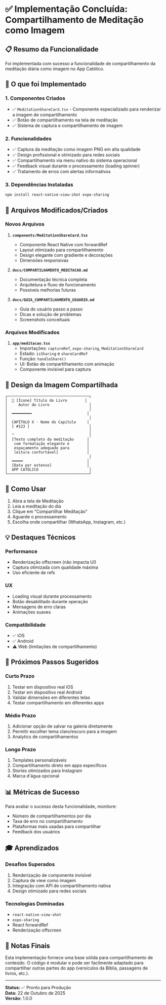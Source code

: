 # ✅ Implementação Concluída: Compartilhamento de Meditação como Imagem

## 📋 Resumo da Funcionalidade

Foi implementada com sucesso a funcionalidade de compartilhamento da meditação diária como imagem no App Católico.

## 🎯 O que foi Implementado

### 1. **Componentes Criados**
- ✅ `MeditationShareCard.tsx` - Componente especializado para renderizar a imagem de compartilhamento
- ✅ Botão de compartilhamento na tela de meditação
- ✅ Sistema de captura e compartilhamento de imagem

### 2. **Funcionalidades**
- ✅ Captura da meditação como imagem PNG em alta qualidade
- ✅ Design profissional e otimizado para redes sociais
- ✅ Compartilhamento via menu nativo do sistema operacional
- ✅ Feedback visual durante o processamento (loading spinner)
- ✅ Tratamento de erros com alertas informativos

### 3. **Dependências Instaladas**
```bash
npm install react-native-view-shot expo-sharing
```

## 📁 Arquivos Modificados/Criados

### Novos Arquivos
1. **`components/MeditationShareCard.tsx`**
   - Componente React Native com forwardRef
   - Layout otimizado para compartilhamento
   - Design elegante com gradiente e decorações
   - Dimensões responsivas

2. **`docs/COMPARTILHAMENTO_MEDITACAO.md`**
   - Documentação técnica completa
   - Arquitetura e fluxo de funcionamento
   - Possíveis melhorias futuras

3. **`docs/GUIA_COMPARTILHAMENTO_USUARIO.md`**
   - Guia do usuário passo a passo
   - Dicas e solução de problemas
   - Screenshots conceituais

### Arquivos Modificados
1. **`app/meditacao.tsx`**
   - Importações: `captureRef`, `expo-sharing`, `MeditationShareCard`
   - Estado: `isSharing` e `shareCardRef`
   - Função: `handleShare()`
   - UI: Botão de compartilhamento com animação
   - Componente invisível para captura

## 🎨 Design da Imagem Compartilhada

```
┌─────────────────────────────────────┐
│  📖 [Ícone] Título do Livro        │
│     Autor do Livro                  │
│                                     │
│  ━━━━━━━━━                         │
│                                     │
│  CAPÍTULO X · Nome do Capítulo     │
│  [ #123 ]                           │
│                                     │
│  "                                  │
│  [Texto completo da meditação      │
│   com formatação elegante e        │
│   espaçamento adequado para        │
│   leitura confortável]             │
│                                     │
│  ━━━━━                             │
│  [Data por extenso]                │
│  APP CATÓLICO                       │
└─────────────────────────────────────┘
```

## 🚀 Como Usar

1. Abra a tela de Meditação
2. Leia a meditação do dia
3. Clique em "Compartilhar Meditação"
4. Aguarde o processamento
5. Escolha onde compartilhar (WhatsApp, Instagram, etc.)

## 💡 Destaques Técnicos

### Performance
- Renderização offscreen (não impacta UI)
- Captura otimizada com qualidade máxima
- Uso eficiente de refs

### UX
- Loading visual durante processamento
- Botão desabilitado durante operação
- Mensagens de erro claras
- Animações suaves

### Compatibilidade
- ✅ iOS
- ✅ Android
- ⚠️ Web (limitações de compartilhamento)

## 🔧 Próximos Passos Sugeridos

### Curto Prazo
1. Testar em dispositivo real iOS
2. Testar em dispositivo real Android
3. Validar dimensões em diferentes telas
4. Testar compartilhamento em diferentes apps

### Médio Prazo
1. Adicionar opção de salvar na galeria diretamente
2. Permitir escolher tema claro/escuro para a imagem
3. Analytics de compartilhamentos

### Longo Prazo
1. Templates personalizáveis
2. Compartilhamento direto em apps específicos
3. Stories otimizados para Instagram
4. Marca d'água opcional

## 📊 Métricas de Sucesso

Para avaliar o sucesso desta funcionalidade, monitore:
- Número de compartilhamentos por dia
- Taxa de erro no compartilhamento
- Plataformas mais usadas para compartilhar
- Feedback dos usuários

## 🎓 Aprendizados

### Desafios Superados
1. Renderização de componente invisível
2. Captura de view como imagem
3. Integração com API de compartilhamento nativa
4. Design otimizado para redes sociais

### Tecnologias Dominadas
- `react-native-view-shot`
- `expo-sharing`
- React forwardRef
- Renderização offscreen

## 📝 Notas Finais

Esta implementação fornece uma base sólida para compartilhamento de conteúdo. O código é modular e pode ser facilmente adaptado para compartilhar outras partes do app (versículos da Bíblia, passagens de livros, etc.).

---

**Status:** ✅ Pronto para Produção  
**Data:** 22 de Outubro de 2025  
**Versão:** 1.0.0
